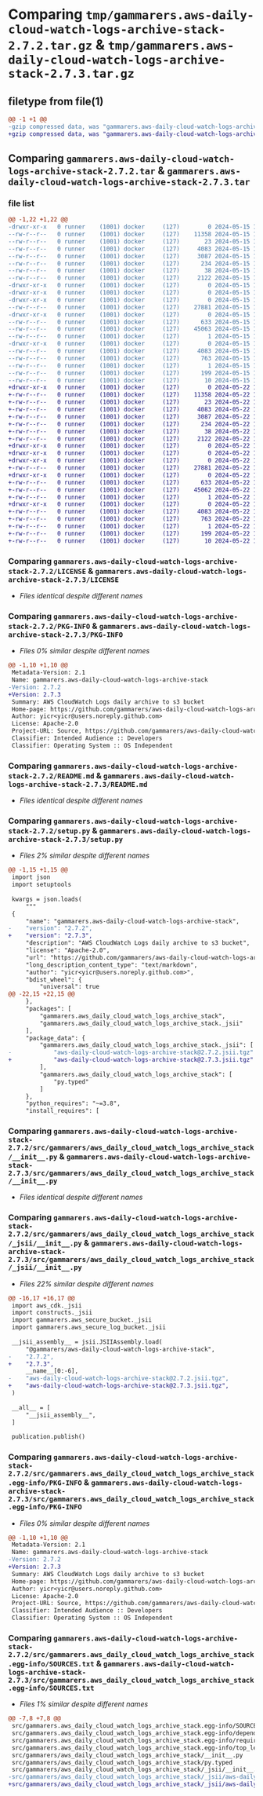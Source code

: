 # Comparing `tmp/gammarers.aws-daily-cloud-watch-logs-archive-stack-2.7.2.tar.gz` & `tmp/gammarers.aws-daily-cloud-watch-logs-archive-stack-2.7.3.tar.gz`

## filetype from file(1)

```diff
@@ -1 +1 @@
-gzip compressed data, was "gammarers.aws-daily-cloud-watch-logs-archive-stack-2.7.2.tar", last modified: Wed May 15 19:13:42 2024, max compression
+gzip compressed data, was "gammarers.aws-daily-cloud-watch-logs-archive-stack-2.7.3.tar", last modified: Wed May 22 19:13:02 2024, max compression
```

## Comparing `gammarers.aws-daily-cloud-watch-logs-archive-stack-2.7.2.tar` & `gammarers.aws-daily-cloud-watch-logs-archive-stack-2.7.3.tar`

### file list

```diff
@@ -1,22 +1,22 @@
-drwxr-xr-x   0 runner    (1001) docker     (127)        0 2024-05-15 19:13:42.097012 gammarers.aws-daily-cloud-watch-logs-archive-stack-2.7.2/
--rw-r--r--   0 runner    (1001) docker     (127)    11358 2024-05-15 19:13:27.000000 gammarers.aws-daily-cloud-watch-logs-archive-stack-2.7.2/LICENSE
--rw-r--r--   0 runner    (1001) docker     (127)       23 2024-05-15 19:13:27.000000 gammarers.aws-daily-cloud-watch-logs-archive-stack-2.7.2/MANIFEST.in
--rw-r--r--   0 runner    (1001) docker     (127)     4083 2024-05-15 19:13:42.097012 gammarers.aws-daily-cloud-watch-logs-archive-stack-2.7.2/PKG-INFO
--rw-r--r--   0 runner    (1001) docker     (127)     3087 2024-05-15 19:13:27.000000 gammarers.aws-daily-cloud-watch-logs-archive-stack-2.7.2/README.md
--rw-r--r--   0 runner    (1001) docker     (127)      234 2024-05-15 19:13:27.000000 gammarers.aws-daily-cloud-watch-logs-archive-stack-2.7.2/pyproject.toml
--rw-r--r--   0 runner    (1001) docker     (127)       38 2024-05-15 19:13:42.097012 gammarers.aws-daily-cloud-watch-logs-archive-stack-2.7.2/setup.cfg
--rw-r--r--   0 runner    (1001) docker     (127)     2122 2024-05-15 19:13:27.000000 gammarers.aws-daily-cloud-watch-logs-archive-stack-2.7.2/setup.py
-drwxr-xr-x   0 runner    (1001) docker     (127)        0 2024-05-15 19:13:42.093012 gammarers.aws-daily-cloud-watch-logs-archive-stack-2.7.2/src/
-drwxr-xr-x   0 runner    (1001) docker     (127)        0 2024-05-15 19:13:42.093012 gammarers.aws-daily-cloud-watch-logs-archive-stack-2.7.2/src/gammarers/
-drwxr-xr-x   0 runner    (1001) docker     (127)        0 2024-05-15 19:13:42.097012 gammarers.aws-daily-cloud-watch-logs-archive-stack-2.7.2/src/gammarers/aws_daily_cloud_watch_logs_archive_stack/
--rw-r--r--   0 runner    (1001) docker     (127)    27881 2024-05-15 19:13:27.000000 gammarers.aws-daily-cloud-watch-logs-archive-stack-2.7.2/src/gammarers/aws_daily_cloud_watch_logs_archive_stack/__init__.py
-drwxr-xr-x   0 runner    (1001) docker     (127)        0 2024-05-15 19:13:42.097012 gammarers.aws-daily-cloud-watch-logs-archive-stack-2.7.2/src/gammarers/aws_daily_cloud_watch_logs_archive_stack/_jsii/
--rw-r--r--   0 runner    (1001) docker     (127)      633 2024-05-15 19:13:27.000000 gammarers.aws-daily-cloud-watch-logs-archive-stack-2.7.2/src/gammarers/aws_daily_cloud_watch_logs_archive_stack/_jsii/__init__.py
--rw-r--r--   0 runner    (1001) docker     (127)    45063 2024-05-15 19:13:27.000000 gammarers.aws-daily-cloud-watch-logs-archive-stack-2.7.2/src/gammarers/aws_daily_cloud_watch_logs_archive_stack/_jsii/aws-daily-cloud-watch-logs-archive-stack@2.7.2.jsii.tgz
--rw-r--r--   0 runner    (1001) docker     (127)        1 2024-05-15 19:13:27.000000 gammarers.aws-daily-cloud-watch-logs-archive-stack-2.7.2/src/gammarers/aws_daily_cloud_watch_logs_archive_stack/py.typed
-drwxr-xr-x   0 runner    (1001) docker     (127)        0 2024-05-15 19:13:42.097012 gammarers.aws-daily-cloud-watch-logs-archive-stack-2.7.2/src/gammarers.aws_daily_cloud_watch_logs_archive_stack.egg-info/
--rw-r--r--   0 runner    (1001) docker     (127)     4083 2024-05-15 19:13:42.000000 gammarers.aws-daily-cloud-watch-logs-archive-stack-2.7.2/src/gammarers.aws_daily_cloud_watch_logs_archive_stack.egg-info/PKG-INFO
--rw-r--r--   0 runner    (1001) docker     (127)      763 2024-05-15 19:13:42.000000 gammarers.aws-daily-cloud-watch-logs-archive-stack-2.7.2/src/gammarers.aws_daily_cloud_watch_logs_archive_stack.egg-info/SOURCES.txt
--rw-r--r--   0 runner    (1001) docker     (127)        1 2024-05-15 19:13:42.000000 gammarers.aws-daily-cloud-watch-logs-archive-stack-2.7.2/src/gammarers.aws_daily_cloud_watch_logs_archive_stack.egg-info/dependency_links.txt
--rw-r--r--   0 runner    (1001) docker     (127)      199 2024-05-15 19:13:42.000000 gammarers.aws-daily-cloud-watch-logs-archive-stack-2.7.2/src/gammarers.aws_daily_cloud_watch_logs_archive_stack.egg-info/requires.txt
--rw-r--r--   0 runner    (1001) docker     (127)       10 2024-05-15 19:13:42.000000 gammarers.aws-daily-cloud-watch-logs-archive-stack-2.7.2/src/gammarers.aws_daily_cloud_watch_logs_archive_stack.egg-info/top_level.txt
+drwxr-xr-x   0 runner    (1001) docker     (127)        0 2024-05-22 19:13:02.900710 gammarers.aws-daily-cloud-watch-logs-archive-stack-2.7.3/
+-rw-r--r--   0 runner    (1001) docker     (127)    11358 2024-05-22 19:12:52.000000 gammarers.aws-daily-cloud-watch-logs-archive-stack-2.7.3/LICENSE
+-rw-r--r--   0 runner    (1001) docker     (127)       23 2024-05-22 19:12:52.000000 gammarers.aws-daily-cloud-watch-logs-archive-stack-2.7.3/MANIFEST.in
+-rw-r--r--   0 runner    (1001) docker     (127)     4083 2024-05-22 19:13:02.900710 gammarers.aws-daily-cloud-watch-logs-archive-stack-2.7.3/PKG-INFO
+-rw-r--r--   0 runner    (1001) docker     (127)     3087 2024-05-22 19:12:52.000000 gammarers.aws-daily-cloud-watch-logs-archive-stack-2.7.3/README.md
+-rw-r--r--   0 runner    (1001) docker     (127)      234 2024-05-22 19:12:52.000000 gammarers.aws-daily-cloud-watch-logs-archive-stack-2.7.3/pyproject.toml
+-rw-r--r--   0 runner    (1001) docker     (127)       38 2024-05-22 19:13:02.900710 gammarers.aws-daily-cloud-watch-logs-archive-stack-2.7.3/setup.cfg
+-rw-r--r--   0 runner    (1001) docker     (127)     2122 2024-05-22 19:12:52.000000 gammarers.aws-daily-cloud-watch-logs-archive-stack-2.7.3/setup.py
+drwxr-xr-x   0 runner    (1001) docker     (127)        0 2024-05-22 19:13:02.900710 gammarers.aws-daily-cloud-watch-logs-archive-stack-2.7.3/src/
+drwxr-xr-x   0 runner    (1001) docker     (127)        0 2024-05-22 19:13:02.900710 gammarers.aws-daily-cloud-watch-logs-archive-stack-2.7.3/src/gammarers/
+drwxr-xr-x   0 runner    (1001) docker     (127)        0 2024-05-22 19:13:02.900710 gammarers.aws-daily-cloud-watch-logs-archive-stack-2.7.3/src/gammarers/aws_daily_cloud_watch_logs_archive_stack/
+-rw-r--r--   0 runner    (1001) docker     (127)    27881 2024-05-22 19:12:52.000000 gammarers.aws-daily-cloud-watch-logs-archive-stack-2.7.3/src/gammarers/aws_daily_cloud_watch_logs_archive_stack/__init__.py
+drwxr-xr-x   0 runner    (1001) docker     (127)        0 2024-05-22 19:13:02.900710 gammarers.aws-daily-cloud-watch-logs-archive-stack-2.7.3/src/gammarers/aws_daily_cloud_watch_logs_archive_stack/_jsii/
+-rw-r--r--   0 runner    (1001) docker     (127)      633 2024-05-22 19:12:52.000000 gammarers.aws-daily-cloud-watch-logs-archive-stack-2.7.3/src/gammarers/aws_daily_cloud_watch_logs_archive_stack/_jsii/__init__.py
+-rw-r--r--   0 runner    (1001) docker     (127)    45062 2024-05-22 19:12:52.000000 gammarers.aws-daily-cloud-watch-logs-archive-stack-2.7.3/src/gammarers/aws_daily_cloud_watch_logs_archive_stack/_jsii/aws-daily-cloud-watch-logs-archive-stack@2.7.3.jsii.tgz
+-rw-r--r--   0 runner    (1001) docker     (127)        1 2024-05-22 19:12:52.000000 gammarers.aws-daily-cloud-watch-logs-archive-stack-2.7.3/src/gammarers/aws_daily_cloud_watch_logs_archive_stack/py.typed
+drwxr-xr-x   0 runner    (1001) docker     (127)        0 2024-05-22 19:13:02.900710 gammarers.aws-daily-cloud-watch-logs-archive-stack-2.7.3/src/gammarers.aws_daily_cloud_watch_logs_archive_stack.egg-info/
+-rw-r--r--   0 runner    (1001) docker     (127)     4083 2024-05-22 19:13:02.000000 gammarers.aws-daily-cloud-watch-logs-archive-stack-2.7.3/src/gammarers.aws_daily_cloud_watch_logs_archive_stack.egg-info/PKG-INFO
+-rw-r--r--   0 runner    (1001) docker     (127)      763 2024-05-22 19:13:02.000000 gammarers.aws-daily-cloud-watch-logs-archive-stack-2.7.3/src/gammarers.aws_daily_cloud_watch_logs_archive_stack.egg-info/SOURCES.txt
+-rw-r--r--   0 runner    (1001) docker     (127)        1 2024-05-22 19:13:02.000000 gammarers.aws-daily-cloud-watch-logs-archive-stack-2.7.3/src/gammarers.aws_daily_cloud_watch_logs_archive_stack.egg-info/dependency_links.txt
+-rw-r--r--   0 runner    (1001) docker     (127)      199 2024-05-22 19:13:02.000000 gammarers.aws-daily-cloud-watch-logs-archive-stack-2.7.3/src/gammarers.aws_daily_cloud_watch_logs_archive_stack.egg-info/requires.txt
+-rw-r--r--   0 runner    (1001) docker     (127)       10 2024-05-22 19:13:02.000000 gammarers.aws-daily-cloud-watch-logs-archive-stack-2.7.3/src/gammarers.aws_daily_cloud_watch_logs_archive_stack.egg-info/top_level.txt
```

### Comparing `gammarers.aws-daily-cloud-watch-logs-archive-stack-2.7.2/LICENSE` & `gammarers.aws-daily-cloud-watch-logs-archive-stack-2.7.3/LICENSE`

 * *Files identical despite different names*

### Comparing `gammarers.aws-daily-cloud-watch-logs-archive-stack-2.7.2/PKG-INFO` & `gammarers.aws-daily-cloud-watch-logs-archive-stack-2.7.3/PKG-INFO`

 * *Files 0% similar despite different names*

```diff
@@ -1,10 +1,10 @@
 Metadata-Version: 2.1
 Name: gammarers.aws-daily-cloud-watch-logs-archive-stack
-Version: 2.7.2
+Version: 2.7.3
 Summary: AWS CloudWatch Logs daily archive to s3 bucket
 Home-page: https://github.com/gammarers/aws-daily-cloud-watch-logs-archive-stack.git
 Author: yicr<yicr@users.noreply.github.com>
 License: Apache-2.0
 Project-URL: Source, https://github.com/gammarers/aws-daily-cloud-watch-logs-archive-stack.git
 Classifier: Intended Audience :: Developers
 Classifier: Operating System :: OS Independent
```

### Comparing `gammarers.aws-daily-cloud-watch-logs-archive-stack-2.7.2/README.md` & `gammarers.aws-daily-cloud-watch-logs-archive-stack-2.7.3/README.md`

 * *Files identical despite different names*

### Comparing `gammarers.aws-daily-cloud-watch-logs-archive-stack-2.7.2/setup.py` & `gammarers.aws-daily-cloud-watch-logs-archive-stack-2.7.3/setup.py`

 * *Files 2% similar despite different names*

```diff
@@ -1,15 +1,15 @@
 import json
 import setuptools
 
 kwargs = json.loads(
     """
 {
     "name": "gammarers.aws-daily-cloud-watch-logs-archive-stack",
-    "version": "2.7.2",
+    "version": "2.7.3",
     "description": "AWS CloudWatch Logs daily archive to s3 bucket",
     "license": "Apache-2.0",
     "url": "https://github.com/gammarers/aws-daily-cloud-watch-logs-archive-stack.git",
     "long_description_content_type": "text/markdown",
     "author": "yicr<yicr@users.noreply.github.com>",
     "bdist_wheel": {
         "universal": true
@@ -22,15 +22,15 @@
     },
     "packages": [
         "gammarers.aws_daily_cloud_watch_logs_archive_stack",
         "gammarers.aws_daily_cloud_watch_logs_archive_stack._jsii"
     ],
     "package_data": {
         "gammarers.aws_daily_cloud_watch_logs_archive_stack._jsii": [
-            "aws-daily-cloud-watch-logs-archive-stack@2.7.2.jsii.tgz"
+            "aws-daily-cloud-watch-logs-archive-stack@2.7.3.jsii.tgz"
         ],
         "gammarers.aws_daily_cloud_watch_logs_archive_stack": [
             "py.typed"
         ]
     },
     "python_requires": "~=3.8",
     "install_requires": [
```

### Comparing `gammarers.aws-daily-cloud-watch-logs-archive-stack-2.7.2/src/gammarers/aws_daily_cloud_watch_logs_archive_stack/__init__.py` & `gammarers.aws-daily-cloud-watch-logs-archive-stack-2.7.3/src/gammarers/aws_daily_cloud_watch_logs_archive_stack/__init__.py`

 * *Files identical despite different names*

### Comparing `gammarers.aws-daily-cloud-watch-logs-archive-stack-2.7.2/src/gammarers/aws_daily_cloud_watch_logs_archive_stack/_jsii/__init__.py` & `gammarers.aws-daily-cloud-watch-logs-archive-stack-2.7.3/src/gammarers/aws_daily_cloud_watch_logs_archive_stack/_jsii/__init__.py`

 * *Files 22% similar despite different names*

```diff
@@ -16,17 +16,17 @@
 import aws_cdk._jsii
 import constructs._jsii
 import gammarers.aws_secure_bucket._jsii
 import gammarers.aws_secure_log_bucket._jsii
 
 __jsii_assembly__ = jsii.JSIIAssembly.load(
     "@gammarers/aws-daily-cloud-watch-logs-archive-stack",
-    "2.7.2",
+    "2.7.3",
     __name__[0:-6],
-    "aws-daily-cloud-watch-logs-archive-stack@2.7.2.jsii.tgz",
+    "aws-daily-cloud-watch-logs-archive-stack@2.7.3.jsii.tgz",
 )
 
 __all__ = [
     "__jsii_assembly__",
 ]
 
 publication.publish()
```

### Comparing `gammarers.aws-daily-cloud-watch-logs-archive-stack-2.7.2/src/gammarers.aws_daily_cloud_watch_logs_archive_stack.egg-info/PKG-INFO` & `gammarers.aws-daily-cloud-watch-logs-archive-stack-2.7.3/src/gammarers.aws_daily_cloud_watch_logs_archive_stack.egg-info/PKG-INFO`

 * *Files 0% similar despite different names*

```diff
@@ -1,10 +1,10 @@
 Metadata-Version: 2.1
 Name: gammarers.aws-daily-cloud-watch-logs-archive-stack
-Version: 2.7.2
+Version: 2.7.3
 Summary: AWS CloudWatch Logs daily archive to s3 bucket
 Home-page: https://github.com/gammarers/aws-daily-cloud-watch-logs-archive-stack.git
 Author: yicr<yicr@users.noreply.github.com>
 License: Apache-2.0
 Project-URL: Source, https://github.com/gammarers/aws-daily-cloud-watch-logs-archive-stack.git
 Classifier: Intended Audience :: Developers
 Classifier: Operating System :: OS Independent
```

### Comparing `gammarers.aws-daily-cloud-watch-logs-archive-stack-2.7.2/src/gammarers.aws_daily_cloud_watch_logs_archive_stack.egg-info/SOURCES.txt` & `gammarers.aws-daily-cloud-watch-logs-archive-stack-2.7.3/src/gammarers.aws_daily_cloud_watch_logs_archive_stack.egg-info/SOURCES.txt`

 * *Files 1% similar despite different names*

```diff
@@ -7,8 +7,8 @@
 src/gammarers.aws_daily_cloud_watch_logs_archive_stack.egg-info/SOURCES.txt
 src/gammarers.aws_daily_cloud_watch_logs_archive_stack.egg-info/dependency_links.txt
 src/gammarers.aws_daily_cloud_watch_logs_archive_stack.egg-info/requires.txt
 src/gammarers.aws_daily_cloud_watch_logs_archive_stack.egg-info/top_level.txt
 src/gammarers/aws_daily_cloud_watch_logs_archive_stack/__init__.py
 src/gammarers/aws_daily_cloud_watch_logs_archive_stack/py.typed
 src/gammarers/aws_daily_cloud_watch_logs_archive_stack/_jsii/__init__.py
-src/gammarers/aws_daily_cloud_watch_logs_archive_stack/_jsii/aws-daily-cloud-watch-logs-archive-stack@2.7.2.jsii.tgz
+src/gammarers/aws_daily_cloud_watch_logs_archive_stack/_jsii/aws-daily-cloud-watch-logs-archive-stack@2.7.3.jsii.tgz
```


